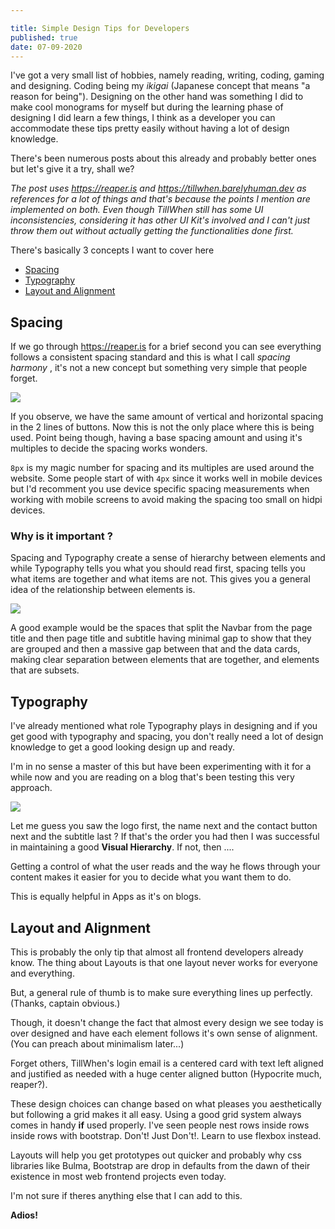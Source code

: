 ```yaml
---

title: Simple Design Tips for Developers
published: true
date: 07-09-2020
---
```


I've got a very small list of hobbies, namely reading, writing, coding, gaming and designing. Coding being my _ikigai_ (Japanese concept that means "a reason for being"). Designing on the other hand was something I did to make cool monograms for myself but during the learning phase of designing I did learn a few things, I think as a developer you can accommodate these tips pretty easily without having a lot of design knowledge.

There's been numerous posts about this already and probably better ones but let's give it a try, shall we?

_The post uses https://reaper.is and https://tillwhen.barelyhuman.dev as references for a lot of things and that's because the points I mention are implemented on both. Even though TillWhen still has some UI inconsistencies, considering it has other UI Kit's involved and I can't just throw them out without actually getting the functionalities done first._

There's basically 3 concepts I want to cover here

- [Spacing](#spacing)
- [Typography](#typography)
- [Layout and Alignment](#layout-and-alignment)

## Spacing

If we go through https://reaper.is for a brief second you can see everything follows a consistent spacing standard and this is what I call _spacing harmony_ , it's not a new concept but something very simple that people forget.

![](/assets/buttons.png)

If you observe, we have the same amount of vertical and horizontal spacing in the 2 lines of buttons. Now this is not the only place where this is being used. Point being though, having a base spacing amount and using it's multiples to decide the spacing works wonders.

`8px` is my magic number for spacing and its multiples are used around the website. Some people start of with `4px` since it works well in mobile devices but I'd recomment you use device specific spacing measurements when working with mobile screens to avoid making the spacing too small on hidpi devices.

### Why is it important ?

Spacing and Typography create a sense of hierarchy between elements and while Typography tells you what you should read first, spacing tells you what items are together and what items are not. This gives you a general idea of the relationship between elements is.

![](/assets/tillwhen-dashboard.png)

A good example would be the spaces that split the Navbar from the page title and then page title and subtitle having minimal gap to show that they are grouped and then a massive gap between that and the data cards, making clear separation between elements that are together, and elements that are subsets.

## Typography

I've already mentioned what role Typography plays in designing and if you get good with typography and spacing, you don't really need a lot of design knowledge to get a good looking design up and ready.

I'm in no sense a master of this but have been experimenting with it for a while now and you are reading on a blog that's been testing this very approach.

![](/assets/reaper-visual-hierarchy.png)

Let me guess you saw the logo first, the name next and the contact button next and the subtitle last ? If that's the order you had then I was successful in maintaining a good **Visual Hierarchy**. If not, then ....

Getting a control of what the user reads and the way he flows through your content makes it easier for you to decide what you want them to do.

This is equally helpful in Apps as it's on blogs.

## Layout and Alignment

This is probably the only tip that almost all frontend developers already know. The thing about Layouts is that one layout never works for everyone and everything.

But, a general rule of thumb is to make sure everything lines up perfectly. (Thanks, captain obvious.)

Though, it doesn't change the fact that almost every design we see today is over designed and have each element follows it's own sense of alignment. (You can preach about minimalism later...)

Forget others, TillWhen's login email is a centered card with text left aligned and justified as needed with a huge center aligned button (Hypocrite much, reaper?).

These design choices can change based on what pleases you aesthetically but following a grid makes it all easy. Using a good grid system always comes in handy **if** used properly. I've seen people nest rows inside rows inside rows with bootstrap. Don't! Just Don't!. Learn to use flexbox instead.

Layouts will help you get prototypes out quicker and probably why css libraries like Bulma, Bootstrap are drop in defaults from the dawn of their existence in most web frontend projects even today.

I'm not sure if theres anything else that I can add to this.

**Adios!**
